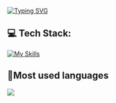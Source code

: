 [![Typing SVG](https://readme-typing-svg.demolab.com?font=Fira+Code&pause=1000&width=435&lines=Keverni's+GitHub)](https://git.io/typing-svg)

## 💻 Tech Stack:
[![My Skills](https://skillicons.dev/icons?i=cpp,cs,linux,py,visualstudio)](https://skillicons.dev)
<!-- Proudly created with GPRM ( https://gprm.itsvg.in ) -->

## 🥇Most used languages
![](https://github-readme-stats.vercel.app/api/top-langs/?username=keverni&theme=shadow_red&hide_border=false&include_all_commits=true&count_private=false&layout=compact)
